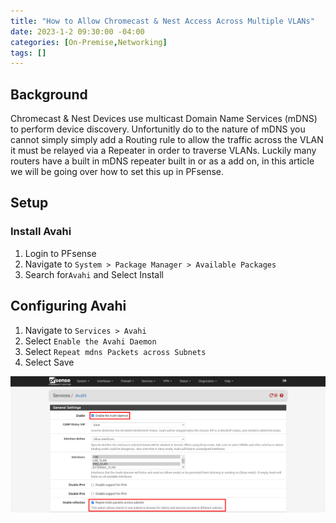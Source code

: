 ```yaml
---
title: "How to Allow Chromecast & Nest Access Across Multiple VLANs"
date: 2023-1-2 09:30:00 -04:00
categories: [On-Premise,Networking]
tags: []
---
```

## Background
Chromecast & Nest Devices use multicast Domain Name Services (mDNS) to perform device discovery. Unfortunitly do to the nature of mDNS you cannot simply simply add a Routing rule to allow the traffic across the VLAN it must be relayed via a Repeater in order to traverse VLANs. Luckily many routers have a built in mDNS repeater built in or as a add on, in this article we will be going over how to set this up in PFsense.

## Setup
### Install Avahi
1. Login to PFsense
2. Navigate to `System > Package Manager > Available Packages`
3. Search for`Avahi` and Select Install

## Configuring Avahi
1. Navigate to `Services > Avahi`
2. Select `Enable the Avahi Daemon`
3. Select `Repeat mdns Packets across Subnets`
4. Select Save

![1](/assets/2023/Multi-vlan-chromecast/1.png)